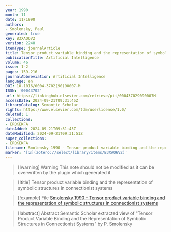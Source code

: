 ```yaml
---
year: 1990
month: 11
date: 11/1990
authors:
- Smolensky, Paul
generated: true
key: B3XAQ6V2
version: 2248
itemType: journalArticle
title: Tensor product variable binding and the representation of symbolic structures in connectionist systems
publicationTitle: Artificial Intelligence
volume: 46
issue: 1-2
pages: 159-216
journalAbbreviation: Artificial Intelligence
language: en
DOI: 10.1016/0004-3702(90)90007-M
ISSN: '00043702'
url: https://linkinghub.elsevier.com/retrieve/pii/000437029090007M
accessDate: 2024-09-21T09:31:45Z
libraryCatalog: Semantic Scholar
rights: https://www.elsevier.com/tdm/userlicense/1.0/
deleted: 1
collections:
- ERQKEKFA
dateAdded: 2024-09-21T09:31:45Z
dateModified: 2024-09-21T09:31:51Z
super_collections:
- ERQKEKFA
filename: Smolensky 1990 - Tensor product variable binding and the representation of symbolic structures in connectionist systems
marker: '[🇿](zotero://select/library/items/B3XAQ6V2)'
---
```



 > 
 > \[!warning\] Warning
 > This note should not be modified as it can be overwritten by the plugin which generated it

 > 
 > \[!title\] Tensor product variable binding and the representation of symbolic structures in connectionist systems

 > 
 > \[!example\] File
 > [Smolensky 1990 - Tensor product variable binding and the representation of symbolic structures in connectionist systems](Smolensky%201990%20-%20Tensor%20product%20variable%20binding%20and%20the%20representation%20of%20symbolic%20structures%20in%20connectionist%20systems.pdf)

 > 
 > \[!abstract\] Abstract
 > Semantic Scholar extracted view of "Tensor Product Variable Binding and the Representation of Symbolic Structures in Connectionist Systems" by P. Smolensky
